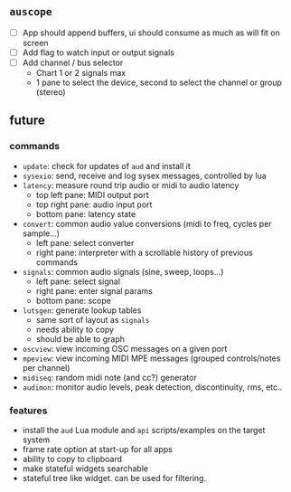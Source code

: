 ## `auscope`

- [ ] App should append buffers, ui should consume as much as will fit on screen
- [ ] Add flag to watch input or output signals
- [ ] Add channel / bus selector
    - Chart 1 or 2 signals max
    - 1 pane to select the device, second to select the channel or group (stereo)

## future

### commands

- `update`: check for updates of `aud` and install it
- `sysexio`: send, receive and log sysex messages, controlled by lua
- `latency`: measure round trip audio or midi to audio latency
    - top left pane: MIDI output port
    - top right pane: audio input port
    - bottom pane: latency state
- `convert`: common audio value conversions (midi to freq, cycles per sample...)
    - left pane: select converter
    - right pane: interpreter with a scrollable history of previous commands
- `signals`: common audio signals (sine, sweep, loops...)
    - left pane: select signal
    - right pane: enter signal params
    - bottom pane: scope
- `lutsgen`: generate lookup tables
    - same sort of layout as `signals`
    - needs ability to copy
    - should be able to graph
- `oscview`: view incoming OSC messages on a given port
- `mpeview`: view incoming MIDI MPE messages (grouped controls/notes per channel)
- `midiseq`: random midi note (and cc?) generator
- `audimon`: monitor audio levels, peak detection, discontinuity, rms, etc..

### features

- install the `aud` Lua module and `api` scripts/examples on the target system
- frame rate option at start-up for all apps
- ability to copy to clipboard
- make stateful widgets searchable
- stateful tree like widget. can be used for filtering. 
